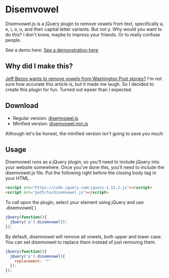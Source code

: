 # Disemvowel

Disemvowel.js is a jQuery plugin to remove vowels from text, specifically a, e, i, o, u, and their capital letter variants. But not y. Why would you want to do this? I don't know, maybe to impress your friends. Or to really confuse people.

See a demo here: 
[See a demonstration here](http://citpt.lcsc.edu/caseyblamires/disemvowel/demo/demo.html)

## Why did I make this?

[Jeff Bezos wants to remove vowels from Washington Post stories?](http://www.poynter.org/2016/jeff-bezos-suggested-removing-all-the-vowels-from-washington-post-stories/403264/) I'm not sure how accurate this article is, but it made me laugh. So I decided to create this plugin for fun. Turned out easier than I expected.

## Download

* Regular version: [disemvowel.js](https://raw.githubusercontent.com/clblamires/disemvowel/master/src/disemvowel.js)
* Minified version: [disemvowel.min.js](https://raw.githubusercontent.com/clblamires/disemvowel/master/src/disemvowel.min.js)

Although let's be honest, the minified version isn't going to save you much

## Usage

Disemvowel runs as a jQuery plugin, so you'll need to include jQuery into your website somewhere. Once you've done this, you'll need to include the disemvowel.js file. Put the following right before the closing body tag in your HTML.

```html
<script src="https://code.jquery.com/jquery-1.12.2.js"></script>
<script src="path/to/disemvowel.js"></script>
```

To call upon the plugin, select your element using jQuery and use .disemvowel( )

```javascript
jQuery(function(){
  jQuery('p').disemvowel();
});
```

By default, disemvowel will remove all vowels, both upper and lower case. You can set disemvowel to replace them instead of just removing them.

```javascript
jQuery(function(){
  jQuery('p').disemvowel({
    replacement: '*'
  });
});
```
